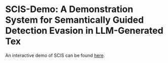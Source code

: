 # SCIS-Demo: A Demonstration System for Semantically Guided Detection Evasion in LLM-Generated Tex



An interactive demo of SCIS can be found [here](http://scisdemo.nat300.top/).
